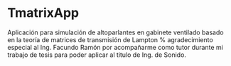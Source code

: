 # TmatrixApp
Aplicación para simulación de altoparlantes en gabinete ventilado basado en la teoría de matrices de transmisión de Lampton
% agradecimiento especial al Ing. Facundo Ramón por acompañarme como tutor durante mi trabajo de tesis para poder aplicar al titulo de Ing. de Sonido.
